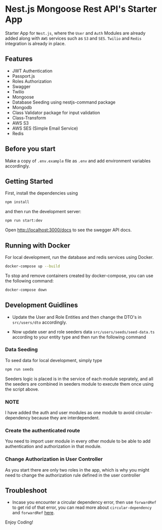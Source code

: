 # Nest.js Mongoose Rest API's Starter App

Starter App for `Nest.js`, where the `User` and `Auth` Modules are already added along with `AWS` services such as `S3` and `SES`. `Twilio` and `Redis` integration is already in place.

## Features

- JWT Authentication
- Passport.js
- Roles Authorization
- Swagger
- Twilio
- Mongoose
- Database Seeding using nestjs-command package
- Mongodb
- Class Validator package for input validation
- Class-Transform
- AWS S3
- AWS SES (Simple Email Service)
- Redis

## Before you start

Make a copy of `.env.example` file as `.env` and add environment variables accordingly.


## Getting Started

First, install the dependencies using

```bash
npm install
```

and then run the development server:

```bash
npm run start:dev
```

Open [http://localhost:3000/docs](http://localhost:3000/docs) to see the swegger API docs.

## Running with Docker

For local development, run the database and redis services using Docker.

```bash
docker-compose up --build
```
To stop and remove containers created by docker-compose, you can use the following command:

```bash
docker-compose down
```

## Development Guidlines

- Update the User and Role Entities and then change the DTO's in `src/users/dto` accordingly.

- Now update user and role seeders data `src/users/seeds/seed-data.ts` according to your entity type and then run the following command 

### Data Seeding
To seed data for local development, simply type

```bash
npm run seeds
```

Seeders logic is placed is in the service of each module seprately, and all the seeders are combined in seeders module to execute them once using the script above.

### NOTE

I have added the auth and user modules as one module to avoid circular-dependency because they are interdependent.

### Create the authenticated route

You need to import user module in every other module to be able to add authentication and authorization in that module.

### Change Authorization in User Controller
As you start there are only two roles in the app, which is why you might need to change the authorization rule defined in the user controller

## Troubleshoot
- Incase you encounter a circular dependency error, then use `forwardRef` to get rid of that error, you can read more about `circular-dependency` and `forwardRef` [here](https://docs.nestjs.com/fundamentals/circular-dependency).

Enjoy Coding!
